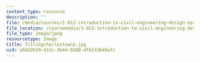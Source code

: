 ```yaml
---
content_type: resource
description: ''
file: /media/courses/1-012-introduction-to-civil-engineering-design-spring-2002/a58d2b29413c3b440288dfb243648afc_fillingcharlestown2.jpg
file_location: /coursemedia/1-012-introduction-to-civil-engineering-design-spring-2002/a58d2b29413c3b440288dfb243648afc_fillingcharlestown2.jpg
file_type: image/jpeg
resourcetype: Image
title: fillingcharlestown2.jpg
uid: a58d2b29-413c-3b44-0288-dfb243648afc
---
```

